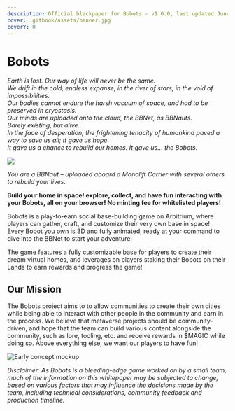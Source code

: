 ```yaml
---
description: Official blackpaper for Bobots - v1.0.0, last updated June 2022
cover: .gitbook/assets/banner.jpg
coverY: 0
---
```


# Bobots

_Earth is lost. Our way of life will never be the same._ \
_We drift in the cold, endless expanse, in the river of stars, in the void of impossibilities._ \
_Our bodies cannot endure the harsh vacuum of space, and had to be preserved in cryostasis._ \
_Our minds are uploaded onto the cloud, the BBNet, as BBNauts._\
_Barely existing, but alive._ \
_In the face of desperation, the frightening tenacity of humankind paved a way to save us all; It gave us hope._ \
_It gave us a chance to rebuild our homes. It gave us… the Bobots._

![](.gitbook/assets/Bobots\_Splash2\_Cropped.jpg)

_You are a BBNaut – uploaded aboard a Monolift Carrier with several others to rebuild your lives._&#x20;

**Build your home in space! explore, collect, and have fun interacting with your Bobots, all on your browser! No minting fee for whitelisted players!**&#x20;

Bobots is a play-to-earn social base-building game on Arbitrium, where players can gather, craft, and customize their very own base in space! Every Bobot you own is 3D and fully animated, ready at your command to dive into the BBNet to start your adventure!&#x20;

The game features a fully customizable base for players to create their dream virtual homes, and leverages on players staking their Bobots on their Lands to earn rewards and progress the game!&#x20;

## **Our Mission**

The Bobots project aims to to allow communities to create their own cities while being able to interact with other people in the community and earn in the process. We believe that metaverse projects should be community-driven, and hope that the team can build various content alongside the community, such as lore, tooling, etc. and receive rewards in $MAGIC while doing so. Above everything else, we want our players to have fun!&#x20;

![Early concept mockup](.gitbook/assets/Bobots\_CentralHub\_Mockup.png)

_Disclaimer: As Bobots is a bleeding-edge game worked on by a small team, much of the information on this whitepaper may be subjected to change, based on various factors that may influence the decisions made by the team, including technical considerations, community feedback and production timeline._&#x20;
